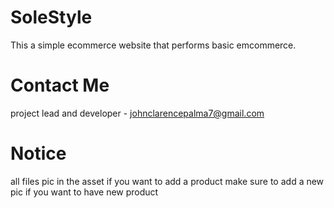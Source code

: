 # SoleStyle

This a simple ecommerce website that performs basic emcommerce.

# Contact Me

project lead and developer - johnclarencepalma7@gmail.com

# Notice

all files pic in the asset if you want to add a product
make sure to add a new pic if you want to have new product
